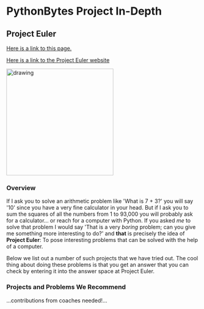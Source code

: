 # PythonBytes Project In-Depth


## Project Euler


[Here is a link to this page.](https://github.com/robfatland/pythonbytes/tree/master/projects/euler#pythonbytes-project-in-depth)



[Here is a link to the Project Euler website](https://projecteuler.net)


<img src="https://github.com/robfatland/pythonbytes/blob/master/projects/euler/euler.png" alt="drawing" width="280"/>


### Overview


If I ask you to solve an arithmetic problem like 'What is 7 + 3?' you will say '10' since you have a very fine
calculator in your head. But if I ask you to sum the squares of all the numbers from 1 to 93,000 you will probably
ask for a calculator... or reach for a computer with Python. If you asked *me* to solve that problem I would
say 'That is a very *boring* problem; can you give me something more interesting to do?' and **that** is precisely
the idea of **Project Euler**: To pose interesting problems that can be solved with the help of a computer. 


Below we list out a number of such projects that we have tried out. The cool thing about doing these problems
is that you get an answer that you can check by entering it into the answer space at Project Euler.



### Projects and Problems We Recommend


...contributions from coaches needed!...
